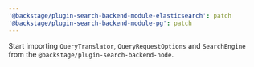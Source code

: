 ```yaml
---
'@backstage/plugin-search-backend-module-elasticsearch': patch
'@backstage/plugin-search-backend-module-pg': patch
---
```


Start importing `QueryTranslator`, `QueryRequestOptions` and `SearchEngine` from the `@backstage/plugin-search-backend-node`.
